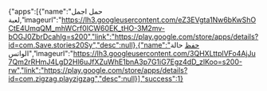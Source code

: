 {"apps":[{"name":"حمل اجمل لعبة,"imageurl":"https://lh3.googleusercontent.com/eZ3EVgta1Nw6bKwShOCtE4UmqQM_mhWCrf0ICW60EK_tHO-3M2mv-bOGJ0ZbrDcahIg=s200","link":"https://play.google.com/store/apps/details?id=com.Save.stories20Sy","desc":null},{"name":"حفظ حالة الواتس","imageurl":"https://lh3.googleusercontent.com/3QHXLttplVFo4AjJu7Qm2rRHmJ4LgD2Hl6uJfXZuWhE1bnA3p7G1iG7Egz4dD_zlKoo=s200-rw","link":"https://play.google.com/store/apps/details?id=com.zigzag.playzigzag","desc":null}],"success":1}
